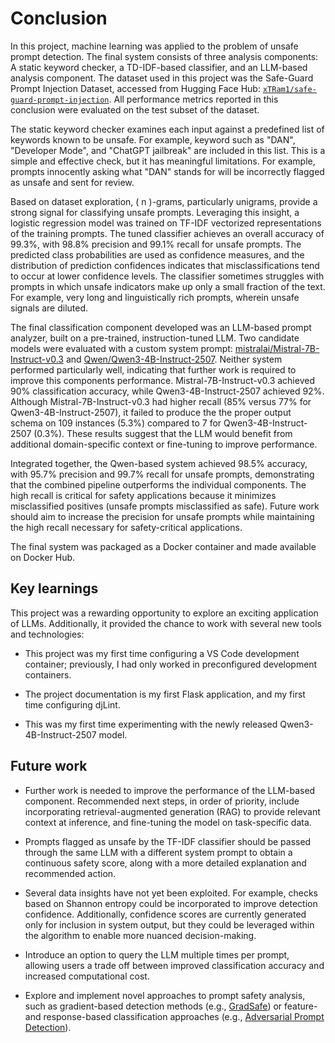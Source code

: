# Conclusion

In this project, machine learning was applied to the problem of unsafe prompt detection. The final system consists of three analysis components: A static keyword checker, a TD-IDF-based classifier, and an LLM-based analysis component. The dataset used in this project was the Safe-Guard Prompt Injection Dataset, accessed from Hugging Face Hub: [`xTRam1/safe-guard-prompt-injection`](https://huggingface.co/datasets/xTRam1/safe-guard-prompt-injection). All performance metrics reported in this conclusion were evaluated on the test subset of the dataset.

The static keyword checker examines each input against a predefined list of keywords known to be unsafe. For example, keyword such as "DAN", "Developer Mode", and "ChatGPT jailbreak" are included in this list. This is a simple and effective check, but it has meaningful limitations. For example, prompts innocently asking what "DAN" stands for will be incorrectly flagged as unsafe and sent for review.

Based on dataset exploration, \( n \)-grams, particularly unigrams, provide a strong signal for classifying unsafe prompts. Leveraging this insight, a logistic regression model was trained on TF-IDF vectorized representations of the training prompts. The tuned classifier achieves an overall accuracy of 99.3%, with 98.8% precision and 99.1% recall for unsafe prompts. The predicted class probabilities are used as confidence measures, and the distribution of prediction confidences indicates that misclassifications tend to occur at lower confidence levels. The classifier sometimes struggles with prompts in which unsafe indicators make up only a small fraction of the text. For example, very long and linguistically rich prompts, wherein unsafe signals are diluted.

The final classification component developed was an LLM-based prompt analyzer, built on a pre-trained, instruction-tuned LLM. Two candidate models were evaluated with a custom system prompt: [mistralai/Mistral-7B-Instruct-v0.3](https://huggingface.co/mistralai/Mistral-7B-Instruct-v0.3) and [Qwen/Qwen3-4B-Instruct-2507](https://huggingface.co/Qwen/Qwen3-4B-Instruct-2507). Neither system performed particularly well, indicating that further work is required to improve this components performance. Mistral-7B-Instruct-v0.3 achieved 90% classification accuracy, while Qwen3-4B-Instruct-2507 achieved 92%. Although Mistral-7B-Instruct-v0.3 had higher recall (85% versus 77% for Qwen3-4B-Instruct-2507), it failed to produce the the proper output schema on 109 instances (5.3%) compared to 7 for Qwen3-4B-Instruct-2507 (0.3%). These results suggest that the LLM would benefit from additional domain-specific context or fine-tuning to improve performance.

Integrated together, the Qwen-based system achieved 98.5% accuracy, with 95.7% precision and 99.7% recall for unsafe prompts, demonstrating that the combined pipeline outperforms the individual components. The high recall is critical for safety applications because it minimizes misclassified positives (unsafe prompts misclassified as safe). Future work should aim to increase the precision for unsafe prompts while maintaining the high recall necessary for safety-critical applications.

The final system was packaged as a Docker container and made available on Docker Hub.

## Key learnings

This project was a rewarding opportunity to explore an exciting application of LLMs. Additionally, it provided the chance to work with several new tools and technologies:

- This project was my first time configuring a VS Code development container; previously, I had only worked in preconfigured development containers.

- The project documentation is my first Flask application, and my first time configuring djLint.

- This was my first time experimenting with the newly released Qwen3-4B-Instruct-2507 model.

## Future work

- Further work is needed to improve the performance of the LLM-based component. Recommended next steps, in order of priority, include incorporating retrieval-augmented generation (RAG) to provide relevant context at inference, and fine-tuning the model on task-specific data.

- Prompts flagged as unsafe by the TF-IDF classifier should be passed through the same LLM with a different system prompt to obtain a continuous safety score, along with a more detailed explanation and recommended action.

- Several data insights have not yet been exploited. For example, checks based on Shannon entropy could be incorporated to improve detection confidence. Additionally, confidence scores are currently generated only for inclusion in system output, but they could be leveraged within the algorithm to enable more nuanced decision-making.

- Introduce an option to query the LLM multiple times per prompt, allowing users a trade off between improved classification accuracy and increased computational cost.

- Explore and implement novel approaches to prompt safety analysis, such as gradient-based detection methods (e.g., [GradSafe](https://arxiv.org/abs/2402.13494)) or feature- and response-based classification approaches (e.g., [Adversarial Prompt Detection](https://www.sciencedirect.com/org/science/article/pii/S1546221825004898)).
